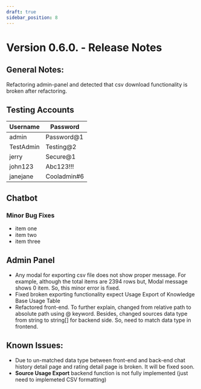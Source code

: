 ```yaml
---
draft: true
sidebar_position: 8
---
```


# Version 0.6.0. - Release Notes

## General Notes:

Refactoring admin-panel and detected that csv download functionality is broken after refactoring. 

## Testing Accounts

| Username   | Password       |
|------------|----------------|
| admin      | Password@1     |
| TestAdmin  | Testing@2      |
| jerry      | Secure@1       |
| john123    | Abc123!!!      |
| janejane   | Cooladmin#6    |


## Chatbot

### Minor Bug Fixes
* item one
* item two
* item three

## Admin Panel
* Any modal for exporting csv file does not show proper message. For example, although the total items are 2394 rows but, Modal message shows 0 item. So, this minor error is fixed.
* Fixed broken exporting functionality expect Usage Export of Knowledge Base Usage Table
* Refactored front-end. To further explain, changed from relative path to absolute path using @ keyword. Besides, changed sources data type from string to string[] for backend side. So, need to match data type in frontend.  


## Known Issues:
- Due to un-matched data type between front-end and back-end chat history detail page and rating detail page is broken. It will be fixed soon.  
- **Source Usage Export** backend function is not fully implemented (just need to implemeted CSV formatting)

